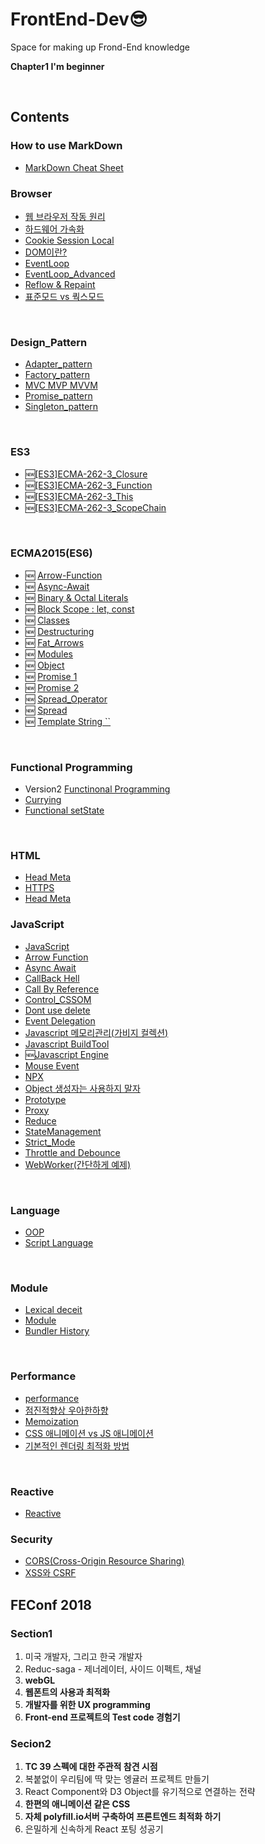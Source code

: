 # FrontEnd-Dev😎

Space for  making up Frond-End knowledge

**Chapter1 I'm beginner**

<br/>

## Contents

### How to use MarkDown

- [MarkDown Cheat Sheet](https://github.com/SeonHyungJo/How-to-use-MarkDown)
 
### Browser

- [웹 브라우저 작동 원리](https://github.com/SeonHyungJo/FrontEnd-Dev/blob/master/Browser/%EC%9B%B9_%EB%B8%8C%EB%9D%BC%EC%9A%B0%EC%A0%80_%EC%9E%91%EB%8F%99_%EC%9B%90%EB%A6%AC.md)
- [하드웨어 가속화](https://github.com/SeonHyungJo/FrontEnd-Dev/blob/master/Browser/%ED%95%98%EB%93%9C%EC%9B%A8%EC%96%B4_%EA%B0%80%EC%86%8D%ED%99%94.md)
- [Cookie Session Local](https://github.com/SeonHyungJo/FrontEnd-Dev/blob/master/Browser/Cookie%26Storage.md)
- [DOM이란?](https://github.com/SeonHyungJo/FrontEnd-Dev/blob/master/Browser/DOM.md)
- [EventLoop](https://github.com/SeonHyungJo/FrontEnd-Dev/blob/master/Browser/EventLoop.md)
- [EventLoop_Advanced](https://github.com/SeonHyungJo/FrontEnd-Dev/blob/master/Browser/EventLoop_Advanced.md)
- [Reflow & Repaint](https://github.com/SeonHyungJo/FrontEnd-Dev/blob/master/Browser/Reflow%26Repaint.md)
- [표준모드 vs 쿽스모드](https://github.com/SeonHyungJo/FrontEnd-Dev/blob/master/Browser/Standard%26QuirksMode.md)


<br/>

### Design_Pattern

- [Adapter_pattern](https://github.com/SeonHyungJo/FrontEnd-Dev/blob/master/Design_Pattern/Adapter.md)
- [Factory_pattern](https://github.com/SeonHyungJo/FrontEnd-Dev/blob/master/Design_Pattern/Factory.md)
- [MVC MVP MVVM](https://github.com/SeonHyungJo/FrontEnd-Dev/blob/master/Design_Pattern/MVC_MVP_MVVM.md)
- [Promise_pattern](https://github.com/SeonHyungJo/FrontEnd-Dev/blob/master/Design_Pattern/Promise_pattern.md)
- [Singleton_pattern](https://github.com/SeonHyungJo/FrontEnd-Dev/blob/master/Design_Pattern/Singleton.md)

<br/>

### ES3

- :new:[[ES3]ECMA-262-3_Closure](https://github.com/SeonHyungJo/FrontEnd-Dev/blob/master/ES3/%5BES3%5DECMA-262-3_Closure.md)
- :new:[[ES3]ECMA-262-3_Function](https://github.com/SeonHyungJo/FrontEnd-Dev/blob/master/ES3/%5BES3%5DECMA-262-3_Function.md)
- :new:[[ES3]ECMA-262-3_This](https://github.com/SeonHyungJo/FrontEnd-Dev/blob/master/ES3/%5BES3%5DECMA-262-3_This.md)
- :new:[[ES3]ECMA-262-3_ScopeChain](https://github.com/SeonHyungJo/FrontEnd-Dev/blob/master/ES3/%5BES3%5DECMA-262-3_ScopeChain.md)
  
<br/>

### ECMA2015(ES6)

- :new: [Arrow-Function](https://github.com/SeonHyungJo/FrontEnd-Dev/blob/master/ES6/Arrow-Function.md)
- :new: [Async-Await](https://github.com/SeonHyungJo/FrontEnd-Dev/blob/master/ES6/Async-Await.md)
- :new: [Binary & Octal Literals](https://github.com/SeonHyungJo/FrontEnd-Dev/blob/master/ES6/Binary&Octal_Literals.md)
- :new: [Block Scope : let, const](https://github.com/SeonHyungJo/FrontEnd-Dev/blob/master/ES6/Block_Scope(Let%2C%20Const).md)
- :new: [Classes](https://github.com/SeonHyungJo/FrontEnd-Dev/blob/master/ES6/Classes.md)
- :new: [Destructuring](https://github.com/SeonHyungJo/FrontEnd-Dev/blob/master/ES6/Destructuring.md)
- :new: [Fat_Arrows](https://github.com/SeonHyungJo/FrontEnd-Dev/blob/master/ES6/Fat_Arrows.md)
- :new: [Modules](https://github.com/SeonHyungJo/FrontEnd-Dev/blob/master/ES6/Modules.md)
- :new: [Object](https://github.com/SeonHyungJo/FrontEnd-Dev/blob/master/ES6/Object.md)
- :new: [Promise 1](https://github.com/SeonHyungJo/FrontEnd-Dev/blob/master/ES6/Promise_1.md)
- :new: [Promise 2](https://github.com/SeonHyungJo/FrontEnd-Dev/blob/master/ES6/Promise_2.md)
- :new: [Spread_Operator](https://github.com/SeonHyungJo/FrontEnd-Dev/blob/master/ES6/Spread_Operator.md)
- :new: [Spread](https://github.com/SeonHyungJo/FrontEnd-Dev/blob/master/ES6/Spread.md)
- :new: [Template String ``](https://github.com/SeonHyungJo/FrontEnd-Dev/blob/master/ES6/Template_String(BackTick).md)

<br/>

### Functional Programming

- Version2 [Functinonal Programming](https://github.com/SeonHyungJo/FrontEnd-Dev/tree/master/Functional_Programming)
- [Currying](https://github.com/SeonHyungJo/FrontEnd-Dev/blob/master/Functional_Programming/Currying.md)
- [Functional setState](https://github.com/SeonHyungJo/FrontEnd-Dev/blob/master/Functional_Programming/setState.md)

<br/>

### HTML

- [Head Meta](https://github.com/SeonHyungJo/FrontEnd-Dev/blob/master/HTML/Head_Meta.md)
- [HTTPS](https://github.com/SeonHyungJo/FrontEnd-Dev/blob/master/HTML/HTTPS.md)
- [Head Meta](https://github.com/SeonHyungJo/FrontEnd-Dev/blob/master/HTML/TabIndex.md)

### JavaScript

- [JavaScript](https://github.com/SeonHyungJo/FrontEnd-Dev/blob/master/Javascript)
- [Arrow Function](https://github.com/SeonHyungJo/FrontEnd-Dev/blob/master/Javascript/Arrow-Function.md)
- [Async Await](https://github.com/SeonHyungJo/FrontEnd-Dev/blob/master/Javascript/Async-Await.md)
- [CallBack Hell](https://github.com/SeonHyungJo/FrontEnd-Dev/blob/master/Javascript/CallBack_Hell.md)
- [Call By Reference](https://github.com/SeonHyungJo/FrontEnd-Dev/blob/master/Javascript/CallByReference.md)
- [Control_CSSOM](https://github.com/SeonHyungJo/FrontEnd-Dev/blob/master/Javascript/Control_CSSOM.md)
- [Dont use delete](https://github.com/SeonHyungJo/FrontEnd-Dev/blob/master/Javascript/Dont_use_delete.md)
- [Event Delegation](https://github.com/SeonHyungJo/FrontEnd-Dev/blob/master/Javascript/Event%20Delegation.md)
- [Javascript 메모리관리(가비지 컬렉션)](https://github.com/SeonHyungJo/FrontEnd-Dev/blob/master/Javascript/Javascript_%EB%A9%94%EB%AA%A8%EB%A6%AC%EA%B4%80%EB%A6%AC.md)
- [Javascript BuildTool](https://github.com/SeonHyungJo/FrontEnd-Dev/blob/master/Javascript/Javascript_BuildTool.md)
- :new:[Javascript Engine](https://github.com/SeonHyungJo/FrontEnd-Dev/blob/master/Javascript/Javascript_Engine.md)
- [Mouse Event](https://github.com/SeonHyungJo/FrontEnd-Dev/blob/master/Javascript/Mouse_Event.md)
- [NPX](https://github.com/SeonHyungJo/FrontEnd-Dev/blob/master/Javascript/NPX.md)
- [Object 생성자는 사용하지 말자](https://github.com/SeonHyungJo/FrontEnd-Dev/blob/master/Javascript/Problem_of_new_Object.md)
- [Prototype](https://github.com/SeonHyungJo/FrontEnd-Dev/tree/master/Javascript/Prototype.md)
- [Proxy](https://github.com/SeonHyungJo/FrontEnd-Dev/tree/master/Javascript/Proxy.md)
- [Reduce](https://github.com/SeonHyungJo/FrontEnd-Dev/blob/master/Javascript/Reduce.md)
- [StateManagement](https://github.com/SeonHyungJo/FrontEnd-Dev/blob/master/Javascript/StateManagement.md)
- [Strict_Mode](https://github.com/SeonHyungJo/FrontEnd-Dev/blob/master/Javascript/Strict_Mode.md)
- [Throttle and Debounce](https://github.com/SeonHyungJo/FrontEnd-Dev/blob/master/Javascript/Throttle_and_Debounce.md)
- [WebWorker(간단하게 예제)](https://github.com/SeonHyungJo/FrontEnd-Dev/blob/master/Javascript/WebWorker.md)

<br/>

### Language

- [OOP](https://github.com/SeonHyungJo/FrontEnd-Dev/blob/master/Language/%EA%B0%9D%EC%B2%B4%EC%A7%80%ED%96%A5%20%ED%94%84%EB%A1%9C%EA%B7%B8%EB%9E%98%EB%B0%8D(OOP).md)
- [Script Language](https://github.com/SeonHyungJo/FrontEnd-Dev/blob/master/Language/Script-Language.md)

<br/>

### Module

- [Lexical deceit](https://github.com/SeonHyungJo/FrontEnd-Dev/blob/master/Module/Lexical_deceit.md)
- [Module](https://github.com/SeonHyungJo/FrontEnd-Dev/blob/master/Module/Module.md)
- [Bundler History](https://github.com/SeonHyungJo/FrontEnd-Dev/blob/master/Module/Bundler_History.md)

<br/>

### Performance

- [performance](https://github.com/SeonHyungJo/FrontEnd-Dev/tree/master/Performance)
- [점진적향상 우아한하향](https://github.com/SeonHyungJo/FrontEnd-Dev/blob/master/Performance/%EC%A0%90%EC%A7%84%EC%A0%81%ED%96%A5%EC%83%81_%EC%9A%B0%EC%95%84%ED%95%9C%ED%95%98%ED%96%A5.md)
- [Memoization](https://github.com/SeonHyungJo/FrontEnd-Dev/tree/master/Performance/Memoization.md)
- [CSS 애니메이션 vs JS 애니메이션](https://github.com/SeonHyungJo/FrontEnd-Dev/blob/master/Performance/CSS%20%EC%95%A0%EB%8B%88%EB%A9%94%EC%9D%B4%EC%85%98%20vs%20JS%20%EC%95%A0%EB%8B%88%EB%A9%94%EC%9D%B4%EC%85%98.md)
- [기본적인 렌더링 최적화 방법](https://github.com/SeonHyungJo/FrontEnd-Dev/blob/master/Performance/%EA%B8%B0%EB%B3%B8%EC%A0%81%EC%9D%B8%20%EB%A0%8C%EB%8D%94%EB%A7%81%20%EC%B5%9C%EC%A0%81%ED%99%94%20%EB%B0%A9%EB%B2%95.md)

<br/>

### Reactive

- [Reactive](https://github.com/SeonHyungJo/FrontEnd-Dev/tree/master/Reactive)

### Security

- [CORS(Cross-Origin Resource Sharing)](https://github.com/SeonHyungJo/FrontEnd-Dev/blob/master/Security/CORS(Cross-Origin%20Resource%20Sharing).md)
- [XSS와 CSRF](https://github.com/SeonHyungJo/FrontEnd-Dev/blob/master/Security/XSS%EC%99%80%20CSRF.md)

## FEConf 2018

### Section1

1. 미국 개발자, 그리고 한국 개발자
2. Reduc-saga - 제너레이터, 사이드 이펙트, 채널
3. **webGL**
4. **웹폰트의 사용과 최적화**
5. **개발자를 위한 UX programming**
6. **Front-end 프로젝트의 Test code 경험기**

### Secion2 

1. **TC 39 스펙에 대한 주관적 참견 시점**
2. 복붙없이 우리팀에 딱 맞는 엥귤러 프로젝트 만들기
3. React Component와 D3 Object를 유기적으로 연결하는 전략
4. **한편의 애니메이션 같은 CSS**
5. **자체 polyfill.io서버 구축하여 프론트엔드 최적화 하기**
6. 은밀하게 신속하게 React 포팅 성공기
